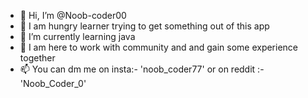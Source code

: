 - 👋 Hi, I’m @Noob-coder00
- 👀 I am hungry learner trying to get something out of this app
- 🌱 I’m currently learning java
- 💞️ I am here to work with community and and gain some experience together
- 📫 You can dm me on insta:- 'noob_coder77' or on reddit :- 'Noob_Coder_0'

<!---
Noob-coder00/Noob-coder00 is a ✨ special ✨ repository because its `README.md` (this file) appears on your GitHub profile.
You can click the Preview link to take a look at your changes.
--->

